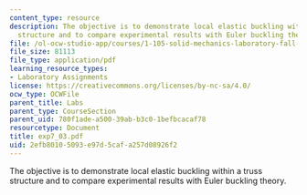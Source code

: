 ```yaml
---
content_type: resource
description: The objective is to demonstrate local elastic buckling within a truss
  structure and to compare experimental results with Euler buckling theory.
file: /ol-ocw-studio-app/courses/1-105-solid-mechanics-laboratory-fall-2003/2efb80105093e97d5cafa257d08926f2_exp7_03.pdf
file_size: 81113
file_type: application/pdf
learning_resource_types:
- Laboratory Assignments
license: https://creativecommons.org/licenses/by-nc-sa/4.0/
ocw_type: OCWFile
parent_title: Labs
parent_type: CourseSection
parent_uid: 780f1ade-a500-39ab-b3c0-1befbcacaf78
resourcetype: Document
title: exp7_03.pdf
uid: 2efb8010-5093-e97d-5caf-a257d08926f2
---
```

The objective is to demonstrate local elastic buckling within a truss structure and to compare experimental results with Euler buckling theory.
